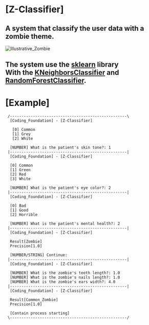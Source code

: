 # [Z-Classifier]

## A system that classify the user data with a zombie theme.
![Illustrative_Zombie](https://static.wikia.nocookie.net/plague-inc/images/7/75/Versão2_IRM_Estágio_6_Vírus_Necroa.png/revision/latest?cb=20191029002223&path-prefix=pt-br)
## The system use the [sklearn](https://scikit-learn.org/stable/index.html) library<br>With the [KNeighborsClassifier](https://scikit-learn.org/stable/modules/generated/sklearn.neighbors.KNeighborsClassifier.html?highlight=kneighborsclassifier#sklearn.neighbors.KNeighborsClassifier) and [RandomForestClassifier](https://scikit-learn.org/stable/modules/generated/sklearn.ensemble.RandomForestClassifier.html?highlight=randomforestclassifier#sklearn.ensemble.RandomForestClassifier).

# [Example]
```
 /---------------------------------------------------\
  [Coding_Foundation] - [Z-Classifier]

   [0] Common
   [1] Grey
   [2] White

  [NUMBER] What is the patient's skin tone?: 1
 |---------------------------------------------------|
  [Coding_Foundation] - [Z-Classifier]

  [0] Common
  [1] Green
  [2] Red
  [3] White
  
  [NUMBER] What is the patient's eye color?: 2
 |---------------------------------------------------|
  [Coding_Foundation] - [Z-Classifier]

  [0] Bad
  [1] Good
  [2] Horrible

  [NUMBER] What is the patient's mental health?: 2
 |---------------------------------------------------|
  [Coding_Foundation] - [Z-Classifier]

  Result[Zombie]
  Precision[1.0]

  [NUMBER/STRING] Continue:
 |---------------------------------------------------|
  [Coding_Foundation] - [Z-Classifier]

  [NUMBER] What is the zombie's teeth length?: 1.0
  [NUMBER] What is the zombie's nails length?: 1.0
  [NUMBER] What is the zombie's ears width?: 4.0
 |---------------------------------------------------|
  [Coding_Foundation] - [Z-Classifier]
 
  Result[Common_Zombie]
  Precision[1.0]

  [Contain process starting]
 \---------------------------------------------------/
```
